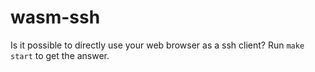 # wasm-ssh

Is it possible to directly use your web browser as a ssh client? Run `make start` to get the answer.
